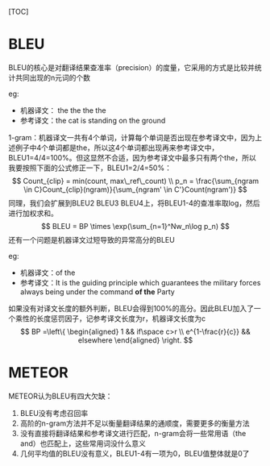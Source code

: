 [TOC]

# BLEU

BLEU的核心是对翻译结果查准率（precision）的度量，它采用的方式是比较并统计共同出现的n元词的个数

eg:

- 机器译文： the the the the
- 参考译文：the cat is standing on the ground

1-gram：机器译文一共有4个单词，计算每个单词是否出现在参考译文中，因为上述例子中4个单词都是the，所以这4个单词都出现再来参考译文中，BLEU1=4/4=100%。但这显然不合适，因为参考译文中最多只有两个the，所以我要按照下面的公式修正一下，BLEU1=2/4=50%：
$$
Count_{clip} = min(count, max\_ref\_count) \\
p_n = \frac{\sum_{ngram \in C}Count_{clip}(ngram)}{\sum_{ngram' \in C'}Count(ngram')}
$$
同理，我们会扩展到BLEU2 BLEU3 BLEU4上，将BLEU1-4的查准率取log，然后进行加权求和。
$$
BLEU = BP \times \exp(\sum_{n=1}^Nw_n\log p_n)
$$
还有一个问题是机器译文过短导致的异常高分的BLEU

eg:

- 机器译文：of the
- 参考译文：It is the guiding principle which guarantees the military forces always being under the command **of the** Party

如果没有对译文长度的额外判断，BLEU会得到100%的高分。因此BLEU加入了一个乘性的长度惩罚因子，记参考译文长度为r，机器译文长度为c
$$
BP =\left\{
\begin{aligned}
1 && if\space c>r \\
e^{1-\frac{r}{c}} && elsewhere
\end{aligned}
\right.
$$


# METEOR

METEOR认为BLEU有四大欠缺：

1. BLEU没有考虑召回率
2. 高阶的n-gram方法并不足以衡量翻译结果的通顺度，需要更多的衡量方法
3. 没有直接将翻译结果和参考译文进行匹配，n-gram会将一些常用语（the and）也匹配上，这些常用词没什么意义
4. 几何平均值的BLEU没有意义，BLEU1-4有一项为0，BLEU值整体就是0了
